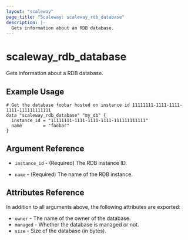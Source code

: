 ```yaml
---
layout: "scaleway"
page_title: "Scaleway: scaleway_rdb_database"
description: |-
  Gets information about an RDB database.
---
```


# scaleway_rdb_database

Gets information about a RDB database.

## Example Usage

```hcl
# Get the database foobar hosted on instance id 11111111-1111-1111-1111-111111111111
data "scaleway_rdb_database" "my_db" {
  instance_id = "11111111-1111-1111-1111-111111111111"
  name        = "foobar"
}
```

## Argument Reference

- `instance_id` - (Required) The RDB instance ID.

- `name` - (Required) The name of the RDB instance.

## Attributes Reference

In addition to all arguments above, the following attributes are exported:

- `owner` - The name of the owner of the database.
- `managed` - Whether the database is managed or not.
- `size` - Size of the database (in bytes).
